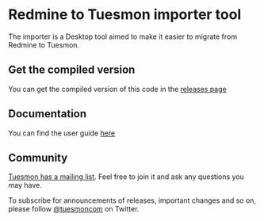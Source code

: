 # Redmine to Tuesmon importer tool #

The importer is a Desktop tool aimed to make it easier to migrate from Redmine to Tuesmon.

## Get the compiled version ##

You can get the compiled version of this code in the
[releases page](https://github.com/tuesmoncom/redmine-migrator/releases)

## Documentation ##

You can find the user guide [here](http://tuesmoncom.github.io/redmine-migrator)

## Community ##

[Tuesmon has a mailing list](http://groups.google.com/d/forum/tuesmoncom). Feel free to join it and ask any questions you may have.

To subscribe for announcements of releases, important changes and so on, please follow [@tuesmoncom](https://twitter.com/tuesmoncom) on Twitter.
